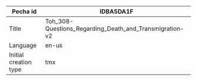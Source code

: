 |Pecha id | IDBA5DA1F
| --- | --- 
|Title | Toh_308-Questions_Regarding_Death_and_Transmigration-v2 
|Language | en-us
|Initial creation type | tmx